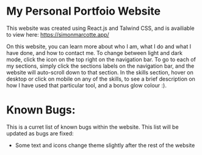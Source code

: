 # My Personal Portfoio Website

This website was created using React.js and Talwind CSS, and is availiable to view here: https://simonmarcotte.app/

On this website, you can learn more about who I am, what I do and what I have done, and how to contact me.
To change between light and dark mode, click the icon on the top right on the navigation bar.
To go to each of my sections, simply click the sections labels on the navigation bar, and the website will auto-scroll down to that section.
In the skills section, hover on desktop or click on mobile on any of the skills, to see a brief description on how I have used that particular tool, and a bonus glow colour :).

# Known Bugs:
This is a curret list of known bugs within the website. This list will be updated as bugs are fixed:
- Some text and icons change theme slightly after the rest of the website
